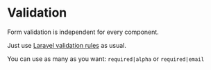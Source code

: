 # Validation

Form validation is independent for every component.

Just use [Laravel validation rules](https://laravel.com/docs/5.1/validation#available-validation-rules) as usual.

You can use as many as you want: ```required|alpha``` or ```required|email```